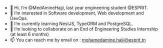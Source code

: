 - 👋 Hi, I’m @MedAmineHajji, last year engineering student @ESPRIT.
- 👀 I’m interested in Software development, Web development and DevOps.
- 🌱 I’m currently learning NestJS, TypeORM and PostgreSQL.
- 💞️ I’m looking to collaborate on an End of Engineering Studies Internship (at least 6 months)
- 📫 You can reach me by email on : mohamedamine.hajji@esprit.tn

<!---
MedAmineHajji/MedAmineHajji is a ✨ special ✨ repository because its `README.md` (this file) appears on your GitHub profile.
You can click the Preview link to take a look at your changes.
--->

